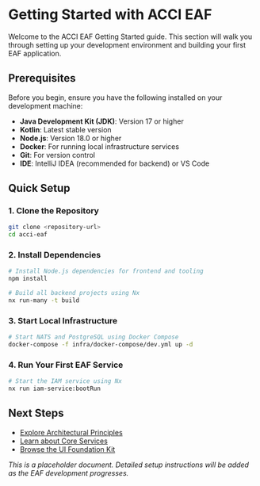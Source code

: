 # Getting Started with ACCI EAF

Welcome to the ACCI EAF Getting Started guide. This section will walk you through setting up your development environment and building your first EAF application.

## Prerequisites

Before you begin, ensure you have the following installed on your development machine:

- **Java Development Kit (JDK)**: Version 17 or higher
- **Kotlin**: Latest stable version
- **Node.js**: Version 18.0 or higher
- **Docker**: For running local infrastructure services
- **Git**: For version control
- **IDE**: IntelliJ IDEA (recommended for backend) or VS Code

## Quick Setup

### 1. Clone the Repository

```bash
git clone <repository-url>
cd acci-eaf
```

### 2. Install Dependencies

```bash
# Install Node.js dependencies for frontend and tooling
npm install

# Build all backend projects using Nx
nx run-many -t build
```

### 3. Start Local Infrastructure

```bash
# Start NATS and PostgreSQL using Docker Compose
docker-compose -f infra/docker-compose/dev.yml up -d
```

### 4. Run Your First EAF Service

```bash
# Start the IAM service using Nx
nx run iam-service:bootRun
```

## Next Steps

- [Explore Architectural Principles](/docs/architectural-principles)
- [Learn about Core Services](/docs/core-services)
- [Browse the UI Foundation Kit](/docs/ui-foundation-kit)

*This is a placeholder document. Detailed setup instructions will be added as the EAF development progresses.*
